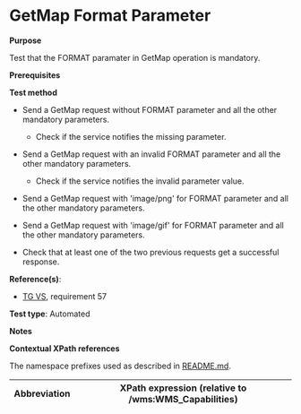 # GetMap Format Parameter

**Purpose**

Test that the FORMAT paramater in GetMap operation is mandatory.

**Prerequisites**

**Test method**

* Send a GetMap request without FORMAT parameter and all the other mandatory parameters.

    * Check if the service notifies the missing parameter.

* Send a GetMap request with an invalid FORMAT parameter and all the other mandatory parameters.

    * Check if the service notifies the invalid parameter value.

* Send a GetMap request with 'image/png' for FORMAT parameter and all the other mandatory parameters.

* Send a GetMap request with 'image/gif' for FORMAT parameter and all the other mandatory parameters.

* Check that at least one of the two previous requests get a successful response.

**Reference(s)**:

* [TG VS](./README.md#ref_TG_VS), requirement 57

**Test type**: Automated

**Notes**

**Contextual XPath references**

The namespace prefixes used as described in [README.md](./README.md#namespaces).

Abbreviation                                               |  XPath expression (relative to /wms:WMS_Capabilities)
---------------------------------------------------------- | -------------------------------------------------------------------------
